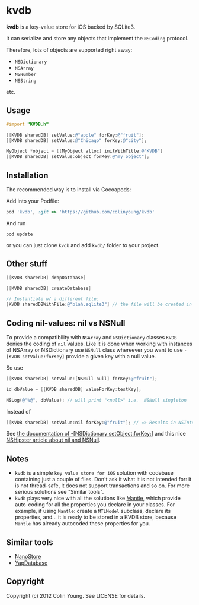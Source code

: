 # kvdb

**kvdb** is a key-value store for iOS backed by SQLite3.

It can serialize and store any objects that implement the `NSCoding` protocol.

Therefore, lots of objects are supported right away:

- `NSDictionary`
- `NSArray`
- `NSNumber`
- `NSString`

etc.

## Usage

```objective-c
#import "KVDB.h"

[[KVDB sharedDB] setValue:@"apple" forKey:@"fruit"];
[[KVDB sharedDB] setValue:@"Chicago" forKey:@"city"];

MyObject *object = [[MyObject alloc] initWithTitle:@"KVDB"]
[[KVDB sharedDB] setValue:object forKey:@"my_object"];
```

## Installation

The recommended way is to install via Cocoapods:

Add into your Podfile:

```ruby
pod 'kvdb', :git => 'https://github.com/colinyoung/kvdb'
```

And run 

```
pod update
```

or you can just clone `kvdb` and add `kvdb/` folder to your project.

## Other stuff

```objective-c
[[KVDB sharedDB] dropDatabase]

[[KVDB sharedDB] createDatabase]

// Instantiate w/ a different file:
[KVDB sharedDBWithFile:@"blah.sqlite3"] // the file will be created in your documents directory.
```

## Coding nil-values: nil vs NSNull

To provide a compatibility with `NSArray` and `NSDictionary` classes `KVDB` denies the coding of `nil` values. Like it is done when working with instances of NSArray or NSDictionary use `NSNull` class whereever you want to use `-[KVDB setValue:forKey]` provide a given key with a null value.

So use

```objective-c
[[KVDB sharedDB] setValue:[NSNull null] forKey:@"fruit"];

id dbValue = [[KVDB sharedDB] valueForKey:testKey]; 

NSLog(@"%@", dbValue); // will print "<null>" i.e.  NSNull singleton
```

Instead of

```objective-c
[[KVDB sharedDB] setValue:nil forKey:@"fruit"]; // => Results in NSInternalInconsistencyException
```

See [the documentation of -[NSDictionary setObject:forKey:]](https://developer.apple.com/library/ios/documentation/cocoa/reference/foundation/Classes/NSMutableDictionary_Class/Reference/Reference.html#//apple_ref/occ/instm/NSMutableDictionary/setObject:forKey:)
and this nice [NSHipster article about nil and NSNull](http://nshipster.com/nil/).

## Notes

* `kvdb` is a simple `key value store for iOS` solution with codebase containing just a couple of files. Don't ask it what it is not intended for: it is not thread-safe, it does not support transactions and so on. For more serious solutions see "Similar tools".
* `kvdb` plays very nice with all the solutions like [Mantle](https://github.com/github/Mantle), which provide auto-coding for all the properties you declare in your classes. For example, if using `Mantle`: create a `MTLModel` subclass, declare its properties, and... it is ready to be stored in a KVDB store, because `Mantle` has already autocoded these properties for you.

## Similar tools

* [NanoStore](https://github.com/tciuro/NanoStore/)
* [YapDatabase](https://github.com/yaptv/YapDatabase)

## Copyright

Copyright (c) 2012 Colin Young. See LICENSE for details.
